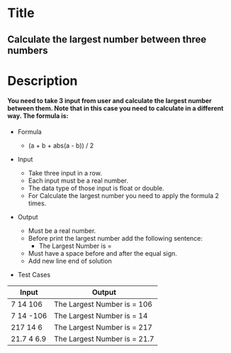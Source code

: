 # Title
## Calculate the largest number between three numbers

# Description
####  You need to take 3 input from user and calculate the largest number between them. Note that in this case you need to calculate in a different way. The formula is:

- Formula
    - (a + b + abs(a - b)) / 2

- Input
	- Take three input in a row.
	- Each input must be a real number.
	- The data type of those input is float or double.
	- For Calculate the largest number you need to apply the formula 2 times.

- Output
	- Must be a real number.
	- Before print the largest number add the following sentence:
        - The Largest Number is = 
	- Must have a space before and after the equal sign.
	- Add new line end of solution
	
- Test Cases

|   Input     |            Output             |
|  --------   |    ----------------------     |
| 7 14 106    | The Largest Number is = 106   |
| 7 14 -106   | The Largest Number is = 14    |
| 217 14 6    | The Largest Number is = 217   |
| 21.7 4 6.9  | The Largest Number is = 21.7  |